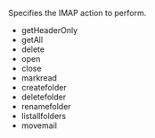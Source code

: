 Specifies the IMAP action to perform.

- getHeaderOnly
- getAll
- delete
- open
- close
- markread
- createfolder
- deletefolder
- renamefolder
- listallfolders
- movemail
